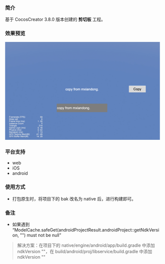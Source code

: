 ### 简介
基于 CocosCreator 3.8.0 版本创建的 **剪切板** 工程。

### 效果预览  
![image](../../../image/202206/2022062901.png)

### 平台支持
- web
- iOS
- android

### 使用方式
- 打包原生时，将项目下的 bak 改名为 native 后，进行构建即可。

### 备注
- 如果遇到 “ModelCache.safeGet(androidProjectResult.androidProject::getNdkVersion, "") must not be null”    
> 解决方案：在项目下的 native/engine/android/app/build.gradle 中添加 ndkVersion ""，在 build/android/proj/libservice/build.gradle 中添加 ndkVersion ""